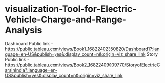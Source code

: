 # visualization-Tool-for-Electric-Vehicle-Charge-and-Range-Analysis


Dashboard Public link -https://public.tableau.com/views/Book1_16822402350820/Dashboard1?:language=en-US&publish=yes&:display_count=n&:origin=viz_share_link
Story Public link -https://public.tableau.com/views/Book2_16822409009770/StoryofElectricCarsinIndia?:language=en-US&publish=yes&:display_count=n&:origin=viz_share_link
